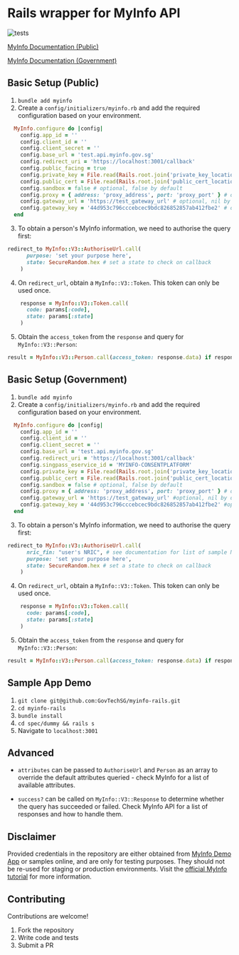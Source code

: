 # Rails wrapper for MyInfo API

![tests](https://github.com/GovTechSG/myinfo/workflows/tests/badge.svg?branch=main)


[MyInfo Documentation (Public)](https://public.cloud.myinfo.gov.sg/myinfo/api/myinfo-kyc-v3.1.0.html)

[MyInfo Documentation (Government)](https://public.cloud.myinfo.gov.sg/myinfo/tuo/myinfo-tuo-specs.html)
## Basic Setup (Public)

1. `bundle add myinfo`
2. Create a `config/initializers/myinfo.rb` and add the required configuration based on your environment.
```ruby
  MyInfo.configure do |config|
    config.app_id = ''
    config.client_id = ''
    config.client_secret = ''
    config.base_url = 'test.api.myinfo.gov.sg'
    config.redirect_uri = 'https://localhost:3001/callback'
    config.public_facing = true
    config.private_key = File.read(Rails.root.join('private_key_location'))
    config.public_cert = File.read(Rails.root.join('public_cert_location'))
    config.sandbox = false # optional, false by default
    config.proxy = { address: 'proxy_address', port: 'proxy_port' } # optional, nil by default
    config.gateway_url = 'https://test_gateway_url' # optional, nil by default
    config.gateway_key = '44d953c796cccebcec9bdc826852857ab412fbe2' # optional, nil by default
  end
```

3. To obtain a person's MyInfo information, we need to authorise the query first:
```ruby
redirect_to MyInfo::V3::AuthoriseUrl.call(
      purpose: 'set your purpose here',
      state: SecureRandom.hex # set a state to check on callback
    )
```

4. On `redirect_url`, obtain a `MyInfo::V3::Token`. This token can only be used once.
```ruby
    response = MyInfo::V3::Token.call(
      code: params[:code],
      state: params[:state]
    )
```

5. Obtain the `access_token` from the `response` and query for `MyInfo::V3::Person`:
```ruby
result = MyInfo::V3::Person.call(access_token: response.data) if response.success?
```

## Basic Setup (Government)

1. `bundle add myinfo`
2. Create a `config/initializers/myinfo.rb` and add the required configuration based on your environment.
```ruby
  MyInfo.configure do |config|
    config.app_id = ''
    config.client_id = ''
    config.client_secret = ''
    config.base_url = 'test.api.myinfo.gov.sg'
    config.redirect_uri = 'https://localhost:3001/callback'
    config.singpass_eservice_id = 'MYINFO-CONSENTPLATFORM'
    config.private_key = File.read(Rails.root.join('private_key_location'))
    config.public_cert = File.read(Rails.root.join('public_cert_location'))
    config.sandbox = false # optional, false by default
    config.proxy = { address: 'proxy_address', port: 'proxy_port' } # optional, nil by default
    config.gateway_url = 'https://test_gateway_url' #optional, nil by default
    config.gateway_key = '44d953c796cccebcec9bdc826852857ab412fbe2' #optional, nil by default
  end
```

3. To obtain a person's MyInfo information, we need to authorise the query first:
```ruby
redirect_to MyInfo::V3::AuthoriseUrl.call(
      nric_fin: "user's NRIC", # see documentation for list of sample NRICs
      purpose: 'set your purpose here',
      state: SecureRandom.hex # set a state to check on callback
    )
```

4. On `redirect_url`, obtain a `MyInfo::V3::Token`. This token can only be used once.
```ruby
    response = MyInfo::V3::Token.call(
      code: params[:code],
      state: params[:state]
    )
```

5. Obtain the `access_token` from the `response` and query for `MyInfo::V3::Person`:
```ruby
result = MyInfo::V3::Person.call(access_token: response.data) if response.success?
```

## Sample App Demo

1. `git clone git@github.com:GovTechSG/myinfo-rails.git`
2. `cd myinfo-rails`
3. `bundle install`
4. `cd spec/dummy && rails s`
5. Navigate to `localhost:3001`

## Advanced
- `attributes` can be passed to `AuthoriseUrl` and `Person` as an array to override the default attributes queried - check MyInfo for a list of available attributes.

- `success?` can be called on `MyInfo::V3::Response` to determine whether the query has succeeded or failed. Check MyInfo API for a list of responses and how to handle them.

## Disclaimer
Provided credentials in the repository are either obtained from [MyInfo Demo App](https://github.com/ndi-trusted-data/myinfo-demo-app) or samples online, and are only for testing purposes. They should not be re-used for staging or production environments. Visit the [official MyInfo tutorial](https://www.ndi-api.gov.sg/library/myinfo/tutorial3) for more information.

## Contributing

Contributions are welcome!

1. Fork the repository
2. Write code and tests
3. Submit a PR
